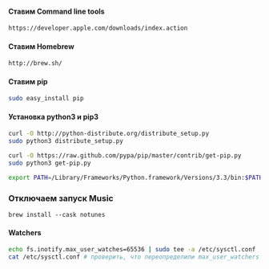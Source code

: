 #### Ставим Command line tools
```sh
https://developer.apple.com/downloads/index.action
```

#### Ставим Homebrew
```sh
http://brew.sh/
```


#### Ставим pip
```sh
sudo easy_install pip
```


#### Установка python3 и pip3
```sh
curl -O http://python-distribute.org/distribute_setup.py
sudo python3 distribute_setup.py
```

```sh
curl -O https://raw.github.com/pypa/pip/master/contrib/get-pip.py
sudo python3 get-pip.py
```

```sh
export PATH=/Library/Frameworks/Python.framework/Versions/3.3/bin:$PATH
```

### Отключаем запуск Music
```
brew install --cask notunes
```

#### Watchers
```sh
echo fs.inotify.max_user_watches=65536 | sudo tee -a /etc/sysctl.conf
cat /etc/sysctl.conf # проверить, что переопределили max_user_watchers
```
